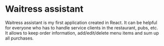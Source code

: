 # Waitress assistant

Waitress assistant is my first application created in React. It can be helpful for everyone who has to handle service clients in the restaurant, pubs, etc. It allows to keep order information, add/edit/delete menu items and sum up all purchases.